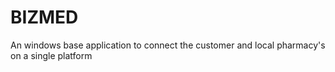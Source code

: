 # BIZMED
An windows base application to connect the customer and local pharmacy's on a single platform 
